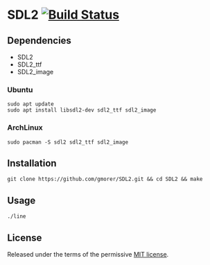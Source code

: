 # SDL2 [![Build Status](https://travis-ci.org/gmorer/SDL2.svg?branch=master)](https://travis-ci.org/gmorer/SDL2)

## Dependencies

- SDL2
- SDL2\_ttf
- SDL2\_image

### Ubuntu

```
sudo apt update
sudo apt install libsdl2-dev sdl2_ttf sdl2_image
```

### ArchLinux

```
sudo pacman -S sdl2 sdl2_ttf sdl2_image
```

## Installation

```
git clone https://github.com/gmorer/SDL2.git && cd SDL2 && make
```

## Usage

```
./line
```

## License

Released under the terms of the permissive [MIT license](LICENSE).
